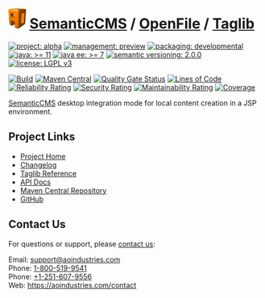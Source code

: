 # [<img src="ao-logo.png" alt="AO Logo" width="35" height="40">](https://github.com/ao-apps) [SemanticCMS](https://github.com/ao-apps/semanticcms) / [OpenFile](https://github.com/ao-apps/semanticcms-openfile) / [Taglib](https://github.com/ao-apps/semanticcms-openfile-taglib)

[![project: alpha](https://semanticcms.com/ao-badges/project-current-stable.svg)](https://aoindustries.com/life-cycle#project-current-stable)
[![management: preview](https://semanticcms.com/ao-badges/management-production.svg)](https://aoindustries.com/life-cycle#management-production)
[![packaging: developmental](https://semanticcms.com/ao-badges/packaging-active.svg)](https://aoindustries.com/life-cycle#packaging-active)  
[![java: &gt;= 11](https://semanticcms.com/ao-badges/java-11.svg)](https://docs.oracle.com/en/java/javase/11/docs/api/)
[![java ee: &gt;= 7](https://semanticcms.com/ao-badges/javaee-7.svg)](https://docs.oracle.com/javaee/7/api/)
[![semantic versioning: 2.0.0](https://semanticcms.com/ao-badges/semver-2.0.0.svg)](http://semver.org/spec/v2.0.0.html)
[![license: LGPL v3](https://semanticcms.com/ao-badges/license-lgpl-3.0.svg)](https://www.gnu.org/licenses/lgpl-3.0)

[![Build](https://github.com/ao-apps/semanticcms-openfile-taglib/workflows/Build/badge.svg?branch=master)](https://github.com/ao-apps/semanticcms-openfile-taglib/actions?query=workflow%3ABuild)
[![Maven Central](https://maven-badges.herokuapp.com/maven-central/com.semanticcms/semanticcms-openfile-taglib/badge.svg)](https://maven-badges.herokuapp.com/maven-central/com.semanticcms/semanticcms-openfile-taglib)
[![Quality Gate Status](https://sonarcloud.io/api/project_badges/measure?branch=master&project=com.semanticcms%3Asemanticcms-openfile-taglib&metric=alert_status)](https://sonarcloud.io/dashboard?branch=master&id=com.semanticcms%3Asemanticcms-openfile-taglib)
[![Lines of Code](https://sonarcloud.io/api/project_badges/measure?branch=master&project=com.semanticcms%3Asemanticcms-openfile-taglib&metric=ncloc)](https://sonarcloud.io/component_measures?branch=master&id=com.semanticcms%3Asemanticcms-openfile-taglib&metric=ncloc)  
[![Reliability Rating](https://sonarcloud.io/api/project_badges/measure?branch=master&project=com.semanticcms%3Asemanticcms-openfile-taglib&metric=reliability_rating)](https://sonarcloud.io/component_measures?branch=master&id=com.semanticcms%3Asemanticcms-openfile-taglib&metric=Reliability)
[![Security Rating](https://sonarcloud.io/api/project_badges/measure?branch=master&project=com.semanticcms%3Asemanticcms-openfile-taglib&metric=security_rating)](https://sonarcloud.io/component_measures?branch=master&id=com.semanticcms%3Asemanticcms-openfile-taglib&metric=Security)
[![Maintainability Rating](https://sonarcloud.io/api/project_badges/measure?branch=master&project=com.semanticcms%3Asemanticcms-openfile-taglib&metric=sqale_rating)](https://sonarcloud.io/component_measures?branch=master&id=com.semanticcms%3Asemanticcms-openfile-taglib&metric=Maintainability)
[![Coverage](https://sonarcloud.io/api/project_badges/measure?branch=master&project=com.semanticcms%3Asemanticcms-openfile-taglib&metric=coverage)](https://sonarcloud.io/component_measures?branch=master&id=com.semanticcms%3Asemanticcms-openfile-taglib&metric=Coverage)

[SemanticCMS](https://github.com/ao-apps/semanticcms) desktop integration mode for local content creation in a JSP environment.

## Project Links
* [Project Home](https://semanticcms.com/openfile/taglib/)
* [Changelog](https://semanticcms.com/openfile/taglib/changelog)
* [Taglib Reference](https://semanticcms.com/openfile/taglib/semanticcms-openfile.tld/)
* [API Docs](https://semanticcms.com/openfile/taglib/apidocs/)
* [Maven Central Repository](https://search.maven.org/artifact/com.semanticcms/semanticcms-openfile-taglib)
* [GitHub](https://github.com/ao-apps/semanticcms-openfile-taglib)

## Contact Us
For questions or support, please [contact us](https://aoindustries.com/contact):

Email: [support@aoindustries.com](mailto:support@aoindustries.com)  
Phone: [1-800-519-9541](tel:1-800-519-9541)  
Phone: [+1-251-607-9556](tel:+1-251-607-9556)  
Web: https://aoindustries.com/contact
